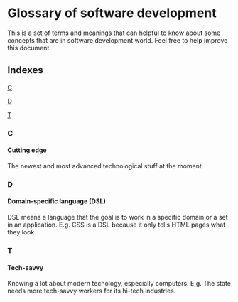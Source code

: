 # Glossary of software development

This is a set of terms and meanings that can helpful to know about some concepts that are in software development world. Feel free to help improve this document.

## Indexes

[C](#c)

[D](#d)

[T](#t)

### C
#### Cutting edge
The newest and most advanced technological stuff at the moment.

### D
#### Domain-specific language (DSL)
DSL means a language that the goal is to work in a specific domain or a set in an application. E.g. CSS is a DSL because it only tells HTML pages what they look.

### T
#### Tech-savvy
Knowing a lot about modern techology, especially computers. E.g. The state needs more tech-savvy workers for its hi-tech industries.